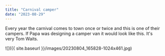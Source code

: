 ```yaml
---
title: "Carnival camper"
date: "2023-08-29"
---
```


Every year the carnival comes to town once or twice and this is one of their campers. If Papa was designing a camper van it would look like this. It's very Tom Waits.

![]({{ site.baseurl }}/images/20230804_165828-1024x461.jpg)

